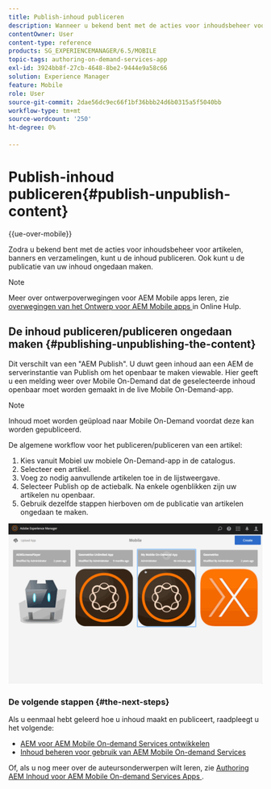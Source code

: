 ```yaml
---
title: Publish-inhoud publiceren
description: Wanneer u bekend bent met de acties voor inhoudsbeheer voor artikelen, banners en verzamelingen, volgt u deze pagina voor meer informatie over het publiceren van uw inhoud. Ook kunt u de publicatie van uw inhoud ongedaan maken.
contentOwner: User
content-type: reference
products: SG_EXPERIENCEMANAGER/6.5/MOBILE
topic-tags: authoring-on-demand-services-app
exl-id: 3924bb8f-27cb-4648-8be2-9444e9a58c66
solution: Experience Manager
feature: Mobile
role: User
source-git-commit: 2dae56dc9ec66f1bf36bbb24d6b0315a5f5040bb
workflow-type: tm+mt
source-wordcount: '250'
ht-degree: 0%

---
```


# Publish-inhoud publiceren{#publish-unpublish-content}

{{ue-over-mobile}}

Zodra u bekend bent met de acties voor inhoudsbeheer voor artikelen, banners en verzamelingen, kunt u de inhoud publiceren. Ook kunt u de publicatie van uw inhoud ongedaan maken.

>[!NOTE]
>
>Meer over ontwerpoverwegingen voor AEM Mobile apps leren, zie [ overwegingen van het Ontwerp voor AEM Mobile apps ](https://helpx.adobe.com/nl/digital-publishing-solution/help/aem-mobile-end-of-life-faq.html) in Online Hulp.

## De inhoud publiceren/publiceren ongedaan maken {#publishing-unpublishing-the-content}

Dit verschilt van een &quot;AEM Publish&quot;. U duwt geen inhoud aan een AEM de serverinstantie van Publish om het openbaar te maken viewable. Hier geeft u een melding weer over Mobile On-Demand dat de geselecteerde inhoud openbaar moet worden gemaakt in de live Mobile On-Demand-app.

>[!NOTE]
>
>Inhoud moet worden geüpload naar Mobile On-Demand voordat deze kan worden gepubliceerd.

De algemene workflow voor het publiceren/publiceren van een artikel:

1. Kies vanuit Mobiel uw mobiele On-Demand-app in de catalogus.
1. Selecteer een artikel.
1. Voeg zo nodig aanvullende artikelen toe in de lijstweergave.
1. Selecteer Publish op de actiebalk. Na enkele ogenblikken zijn uw artikelen nu openbaar.
1. Gebruik dezelfde stappen hierboven om de publicatie van artikelen ongedaan te maken.

<!-- FAIL >>[!NOTE]
>
>Generally, you should preflight before publishing. See [Previewing with Preflight](/content/docs/en/aem/6-3/administer/mobile-apps/aem-mobile/previewing-with-preflight-on-demand-services.md) for more details.-->

![ chlimage_1-9 ](assets/chlimage_1-9.gif)

### De volgende stappen {#the-next-steps}

Als u eenmaal hebt geleerd hoe u inhoud maakt en publiceert, raadpleegt u het volgende:

* [AEM voor AEM Mobile On-demand Services ontwikkelen](/help/mobile/aem-mobile-on-demand.md)
* [Inhoud beheren voor gebruik van AEM Mobile On-demand Services](/help/mobile/aem-mobile.md)

Of, als u nog meer over de auteursonderwerpen wilt leren, zie [ Authoring AEM Inhoud voor AEM Mobile On-demand Services Apps ](/help/mobile/mobile-apps-ondemand.md).
